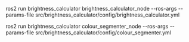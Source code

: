 ros2 run brightness_calculator brightness_calculator_node --ros-args --params-file src/brightness_calculator/config/brightness_calculator.yml

ros2 run brightness_calculator colour_segmenter_node --ros-args --params-file src/brightness_calculator/config/colour_segmenter.yml